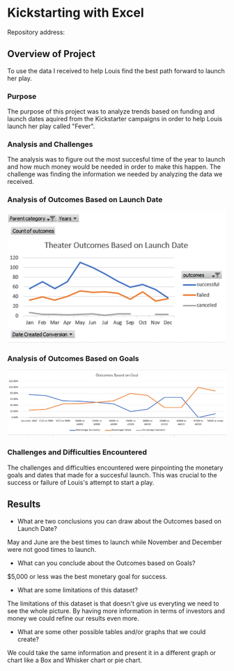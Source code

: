 # Kickstarting with Excel

Repository address: 

## Overview of Project

To use the data I received to help Louis find the best path forward to launch her play.

### Purpose

The purpose of this project was to analyze trends based on funding and launch dates aquired from the 
Kickstarter campaigns in order to help Louis launch her play called "Fever". 

### Analysis and Challenges

The analysis was to figure out the most succesful time of the year to launch and how much money
would be needed in order to make this happen. The challenge was finding the information we needed
by analyzing the data we received.

### Analysis of Outcomes Based on Launch Date


![Picture of chart](Theater_Outcomes_vs_Launch.png)


### Analysis of Outcomes Based on Goals


![Picture of chart](Outcomes_vs_Goals.png)


### Challenges and Difficulties Encountered

The challenges and difficulties encountered were pinpointing the monetary goals and dates that made for a succesful 
launch. This was crucial to the success or failure of Louis's attempt to start a play.

## Results

- What are two conclusions you can draw about the Outcomes based on Launch Date?

May and June are the best times to launch while November and December were not good times to launch.

- What can you conclude about the Outcomes based on Goals?

$5,000 or less was the best monetary goal for success.

- What are some limitations of this dataset?

The limitations of this dataset is that doesn't give us everyting we need to see the whole picture. By 
having more information in terms of investors and money we could refine our results even more.

- What are some other possible tables and/or graphs that we could create?

We could take the same information and present it in a different graph or chart like a Box and Whisker
chart or pie chart.



